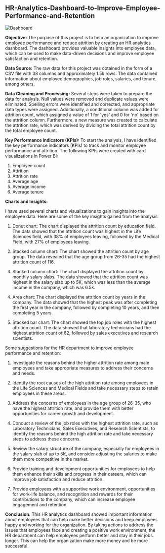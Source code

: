## HR-Analytics-Dashboard-to-Improve-Employee-Performance-and-Retention

![Dashboard](https://github.com/user-attachments/assets/6c32a567-0f29-4278-9e4c-fe887fa33624)

**Objective:**
The purpose of this project is to help an organization to improve employee performance and reduce attrition by creating an HR analytics dashboard. The dashboard provides valuable insights into employee data, which can be used to make data-driven decisions and improve employee satisfaction and retention.


**Data Source:**
The raw data for this project was obtained in the form of a CSV file with 38 columns and approximately 1.5k rows. The data contained information about employee demographics, job roles, salaries, and tenure, among others.

**Data Cleaning and Processing:**
Several steps were taken to prepare the data for analysis. Null values were removed and duplicate values were eliminated. Spelling errors were identified and corrected, and appropriate data types were assigned. Additionally, a conditional column was added for attrition count, which assigned a value of 1 for 'yes' and 0 for 'no' based on the attrition column. Furthermore, a new measure was created to calculate the attrition rate, which was derived by dividing the total attrition count by the total employee count.

**Key Performance Indicators (KPIs):**
To start the analysis, I have identified the key performance indicators (KPIs) to track and monitor employee performance and attrition. The following KPIs were created with card visualizations in Power BI:

1. Employee count
2. Attrition 
3. Attrition rate
4. Average age
5. Average income
6. Average tenure

**Charts and Insights:**

I have used several charts and visualizations to gain insights into the employee data. Here are some of the key insights gained from the analysis:

1. Donut chart: The chart displayed the attrition count by education field. The data showed that the attrition count was highest in the Life Sciences field, with 38% of employees leaving, followed by the Medical Field, with 27% of employees leaving.

2. Stacked column chart: The chart showed the attrition count by age group. The data revealed that the age group from 26-35 had the highest attrition count of 116.

3. Stacked column chart: The chart displayed the attrition count by monthly salary slabs. The data showed that the attrition count was highest in the salary slab up to 5K, which was less than the average income in the company, which was 6.5k.

4. Area chart: The chart displayed the attrition count by years in the company. The data showed that the highest peak was after completing the first year in the company, followed by completing 10 years, and then completing 5 years.

5. Stacked bar chart: The chart showed the top job roles with the highest attrition count. The data showed that laboratory technicians had the highest attrition count of 62, followed by sales executives and research scientists.

Some suggestions for the HR department to improve employee performance and retention:

1. Investigate the reasons behind the higher attrition rate among male employees and take appropriate measures to address their concerns and needs.

2. Identify the root causes of the high attrition rate among employees in the Life Sciences and Medical Fields and take necessary steps to retain employees in these areas.

3. Address the concerns of employees in the age group of 26-35, who have the highest attrition rate, and provide them with better opportunities for career growth and development.

4. Conduct a review of the job roles with the highest attrition rate, such as Laboratory Technicians, Sales Executives, and Research Scientists, to identify the reasons behind the high attrition rate and take necessary steps to address these concerns.

5. Review the salary structure of the company, especially for employees in the salary slab of up to 5K, and consider adjusting the salaries to make them more competitive in the market.

6. Provide training and development opportunities for employees to help them enhance their skills and progress in their careers, which can improve job satisfaction and reduce attrition.

7. Provide employees with a supportive work environment, opportunities for work-life balance, and recognition and rewards for their contributions to the company, which can increase employee engagement and retention. 

**Conclusion:**
This HR analytics dashboard showed important information about employees that can help make better decisions and keep employees happy and working for the organization. By taking actions to address the issues that employees face and creating a positive work environment, the HR department can help employees perform better and stay in their jobs longer. This can help the organization make more money and be more successful.


